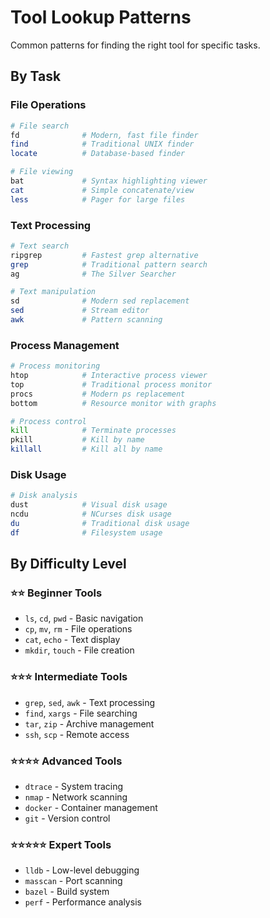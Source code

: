 # Tool Lookup Patterns

Common patterns for finding the right tool for specific tasks.

## By Task

### File Operations
```bash
# File search
fd              # Modern, fast file finder
find            # Traditional UNIX finder
locate          # Database-based finder

# File viewing
bat             # Syntax highlighting viewer
cat             # Simple concatenate/view
less            # Pager for large files
```

### Text Processing
```bash
# Text search
ripgrep         # Fastest grep alternative
grep            # Traditional pattern search
ag              # The Silver Searcher

# Text manipulation
sd              # Modern sed replacement
sed             # Stream editor
awk             # Pattern scanning
```

### Process Management
```bash
# Process monitoring
htop            # Interactive process viewer
top             # Traditional process monitor
procs           # Modern ps replacement
bottom          # Resource monitor with graphs

# Process control
kill            # Terminate processes
pkill           # Kill by name
killall         # Kill all by name
```

### Disk Usage
```bash
# Disk analysis
dust            # Visual disk usage
ncdu            # NCurses disk usage
du              # Traditional disk usage
df              # Filesystem usage
```

## By Difficulty Level

### ⭐⭐ Beginner Tools
- `ls`, `cd`, `pwd` - Basic navigation
- `cp`, `mv`, `rm` - File operations
- `cat`, `echo` - Text display
- `mkdir`, `touch` - File creation

### ⭐⭐⭐ Intermediate Tools
- `grep`, `sed`, `awk` - Text processing
- `find`, `xargs` - File searching
- `tar`, `zip` - Archive management
- `ssh`, `scp` - Remote access

### ⭐⭐⭐⭐ Advanced Tools
- `dtrace` - System tracing
- `nmap` - Network scanning
- `docker` - Container management
- `git` - Version control

### ⭐⭐⭐⭐⭐ Expert Tools
- `lldb` - Low-level debugging
- `masscan` - Port scanning
- `bazel` - Build system
- `perf` - Performance analysis